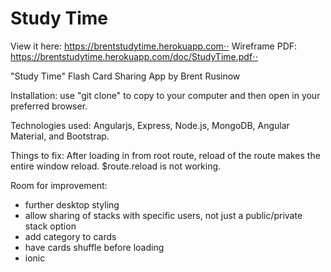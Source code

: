 # Study Time
View it here: https://brentstudytime.herokuapp.com⋅⋅
Wireframe PDF: https://brentstudytime.herokuapp.com/doc/StudyTime.pdf⋅⋅

"Study Time" Flash Card Sharing App by Brent Rusinow

Installation: use "git clone" to copy to your computer and then open in your preferred browser.

Technologies used: Angularjs, Express, Node.js, MongoDB, Angular Material, and Bootstrap.

Things to fix: After loading in from root route, reload of the route makes the entire window reload. $route.reload is not working.

Room for improvement: 
* further desktop styling 
* allow sharing of stacks with specific users, not just a public/private stack option
* add category to cards
* have cards shuffle before loading
* ionic
